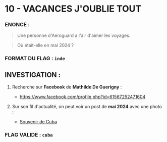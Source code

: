 # 10 - VACANCES J'OUBLIE TOUT

### ENONCE :

> Une personne d'Aeroguard a l'air d'aimer les voyages.

> Où était-elle en mai 2024 ? 

### FORMAT DU FLAG : `inde`

## INVESTIGATION :

1. Recherche sur **Facebook** de **Mathilde De Guerigny** :
    - https://www.facebook.com/profile.php?id=61567252471604

2. Sur son fil d'actualité, on peut voir un post de **mai 2024** avec une photo :
    - [Souvenir de Cuba](https://www.facebook.com/permalink.php?story_fbid=pfbid02HHUNy7KEwbFDTvrrryEHFo7oZqyhUmaztYk3x1uAL5FNHBD4vjHXfgyAq6Nkh29jl&id=61567252471604&__cft__[0]=AZWbNxhz4sjEy1T-sDuyiPSJ79LTz1dpB_2KpiTsaKLpJzWIq-9KhQXF3CyJZxxO2YYei8fpjkdFbDNjAO8g0pb-0xPFIhOf_CyrspEhxTjzl1_ET13fZ8gQIOyaEqnFU5fchWBS1o8Zj0SXO8Lrb4nQrkbSZ92BloUhugwwm3gFtg&__tn__=%2CP-R)

### FLAG VALIDE : `cuba`
